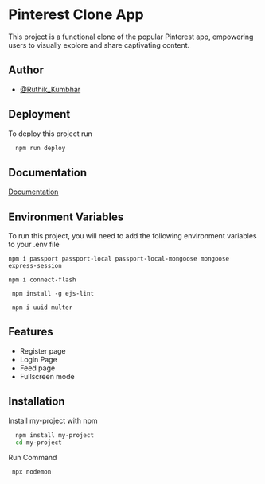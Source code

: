 
# Pinterest Clone App

This project is a functional clone of the popular Pinterest app, empowering users to visually explore and share captivating content.


## Author

- [@Ruthik_Kumbhar](https://github.com/Rutik126)


## Deployment

To deploy this project run

```bash
  npm run deploy
```


## Documentation

[Documentation](https://github.com/Rutik126/Pinterest)


## Environment Variables

To run this project, you will need to add the following environment variables to your .env file

` npm i passport passport-local passport-local-mongoose mongoose express-session `

`npm i connect-flash`

` npm install -g ejs-lint`

`  npm i uuid multer  `
## Features

- Register page
- Login Page
- Feed page
- Fullscreen mode


## Installation

Install my-project with npm

```bash
  npm install my-project
  cd my-project
```
Run Command
```
 npx nodemon
```
